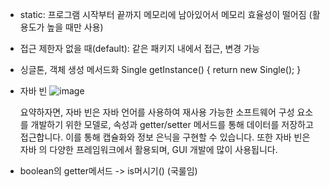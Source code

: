 + static: 프로그램 시작부터 끝까지 메모리에 남아있어서 메모리 효율성이 떨어짐 (활용도가 높을 때만 사용)

+ 접근 제한자
  없을 때(default): 같은 패키지 내에서 접근, 변경 가능
  
+ 싱글톤, 객체 생성 메서드화
  Single getInstance() {
    return new Single();
  }
  
+ 자바 빈
![image](https://github.com/tnduf6864/TIL/assets/66365553/49fb013c-c341-49c8-a461-63a369a2564b)

  요약하자면, 자바 빈은 자바 언어를 사용하여 재사용 가능한 소프트웨어 구성 요소를 개발하기 위한 모델로, 속성과 getter/setter 메서드를 통해 데이터를 저장하고 접근합니다. 이를 통해 캡슐화와 정보 은닉을 구현할 수 있습니다. 또한 자바 빈은 자바   의 다양한 프레임워크에서 활용되며, GUI 개발에 많이 사용됩니다.

+ boolean의 getter메서드 -> is머시기() (국룰임)
